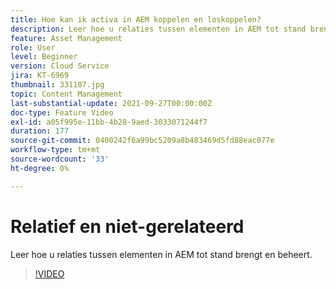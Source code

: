```yaml
---
title: Hoe kan ik activa in AEM koppelen en loskoppelen?
description: Leer hoe u relaties tussen elementen in AEM tot stand brengt en beheert.
feature: Asset Management
role: User
level: Beginner
version: Cloud Service
jira: KT-6969
thumbnail: 331107.jpg
topic: Content Management
last-substantial-update: 2021-09-27T00:00:00Z
doc-type: Feature Video
exl-id: a05f995e-11bb-4b28-9aed-3033071244f7
duration: 177
source-git-commit: 0400242f6a99bc5209a8b483469d5fd88eac077e
workflow-type: tm+mt
source-wordcount: '33'
ht-degree: 0%

---
```


# Relatief en niet-gerelateerd

Leer hoe u relaties tussen elementen in AEM tot stand brengt en beheert.

>[!VIDEO](https://video.tv.adobe.com/v/331107?quality=12&learn=on)
